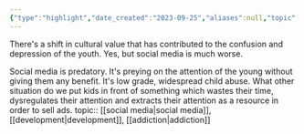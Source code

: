 ```yaml
---
{"type":"highlight","date_created":"2023-09-25","aliases":null,"topic":null,"summary":null,"url":"https://youtu.be/Hll1rcc84nM?t=1257","layout":null,"banner":null,"dg-publish":true,"tags":["highlight"],"permalink":"/400-highlights/zak-stein-on-adolescent-mental-health-and-social-media-addiction/","dgPassFrontmatter":true,"created":"2023-10-21T12:04:44.000-05:00","updated":"2023-10-21T12:05:13.771-05:00"}
---
```




There's a shift in cultural value that has contributed to the confusion and depression of the youth. Yes, but social media is much worse.

Social media is predatory. It's preying on the attention of the young without giving them any benefit. It's low grade, widespread child abuse. What other situation do we put kids in front of something which wastes their time, dysregulates their attention and extracts their attention as a resource in order to sell ads.
topic:: [[social media\|social media]], [[development\|development]], [[addiction\|addiction]]